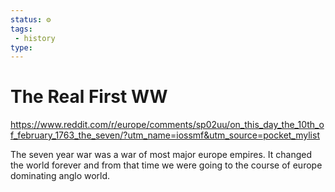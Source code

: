 ```yaml
---
status: ⚙️
tags:
 - history 
type: 
---
```

# The Real First WW

https://www.reddit.com/r/europe/comments/sp02uu/on_this_day_the_10th_of_february_1763_the_seven/?utm_name=iossmf&utm_source=pocket_mylist

The seven year war was a war of most major europe empires. It changed the world forever and from that time we were going to the course of europe dominating anglo world.
